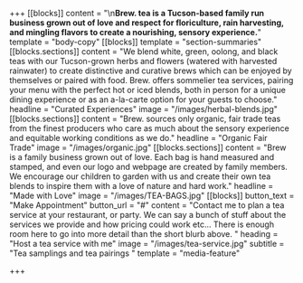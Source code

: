+++
[[blocks]]
content = "\n**Brew. tea is a Tucson-based family run business grown out of love and respect for floriculture, rain harvesting, and mingling flavors to create a nourishing, sensory experience.**"
template = "body-copy"
[[blocks]]
template = "section-summaries"
[[blocks.sections]]
content = "We blend white, green, oolong, and black teas with our Tucson-grown herbs and flowers (watered with harvested rainwater) to create distinctive and curative brews which can be enjoyed by themselves or paired with food. Brew. offers sommelier tea services, pairing your menu with the perfect hot or iced blends, both in person for a unique dining experience or as an a-la-carte option for your guests to choose."
headline = "Curated Experiences"
image = "/images/herbal-blends.jpg"
[[blocks.sections]]
content = "Brew. sources only organic, fair trade teas from the finest producers who care as much about the sensory experience and equitable working conditions as we do."
headline = "Organic Fair Trade"
image = "/images/organic.jpg"
[[blocks.sections]]
content = "Brew is a family business grown out of love. Each bag is hand measured and stamped, and even our logo and webpage are created by family members. We encourage our children to garden with us and create their own tea blends to inspire them with a love of nature and hard work."
headline = "Made with Love"
image = "/images/TEA-BAGS.jpg"
[[blocks]]
button_text = "Make Appointment"
button_url = "#"
content = "Contact me to plan a tea service at your restaurant, or party. We can say a bunch of stuff about the services we provide and how pricing could work etc... There is enough room here to go into more detail than the short blurb above. "
heading = "Host a tea service with me"
image = "/images/tea-service.jpg"
subtitle = "Tea samplings and tea pairings "
template = "media-feature"

+++
